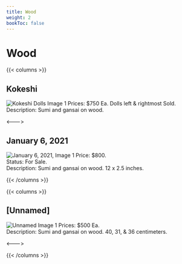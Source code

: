 ```yaml
---
title: Wood
weight: 2
bookToc: false
---
```



# Wood

{{< columns >}}

## Kokeshi
![Kokeshi Dolls Image 1](/images/gallery/Kokeshi1.webp)
Prices: $750 Ea. Dolls left & rightmost Sold.  
Description: Sumi and gansai on wood.

<--->

## January 6, 2021
![January 6, 2021, Image 1](/images/gallery/Kokeshi3.webp)
Price: $800.  
Status: For Sale.  
Description: Sumi and gansai on wood. 12 x 2.5 inches.

{{< /columns >}}

{{< columns >}}

## [Unnamed]
![Unnamed Image 1](/images/gallery/Kokeshi4.webp)
Prices: $500 Ea.  
Description: Sumi and gansai on wood. 40, 31, & 36 centimeters.

<--->

{{< /columns >}}